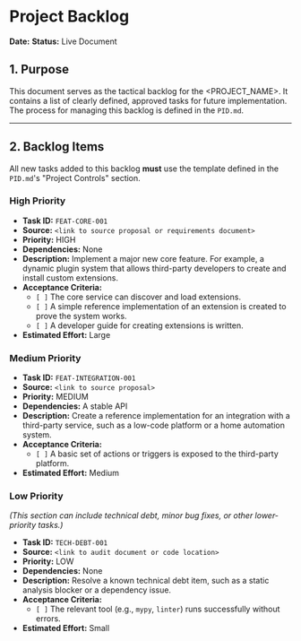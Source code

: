 # Project Backlog

**Date:** <DATE>
**Status:** Live Document

## 1. Purpose

This document serves as the tactical backlog for the <PROJECT_NAME>. It contains a list of clearly defined, approved tasks for future implementation. The process for managing this backlog is defined in the `PID.md`.

---

## 2. Backlog Items

All new tasks added to this backlog **must** use the template defined in the `PID.md`'s "Project Controls" section.

### High Priority

-   **Task ID:** `FEAT-CORE-001`
-   **Source:** `<link to source proposal or requirements document>`
-   **Priority:** HIGH
-   **Dependencies:** None
-   **Description:** Implement a major new core feature. For example, a dynamic plugin system that allows third-party developers to create and install custom extensions.
-   **Acceptance Criteria:**
    -   `[ ]` The core service can discover and load extensions.
    -   `[ ]` A simple reference implementation of an extension is created to prove the system works.
    -   `[ ]` A developer guide for creating extensions is written.
-   **Estimated Effort:** Large

### Medium Priority

-   **Task ID:** `FEAT-INTEGRATION-001`
-   **Source:** `<link to source proposal>`
-   **Priority:** MEDIUM
-   **Dependencies:** A stable API
-   **Description:** Create a reference implementation for an integration with a third-party service, such as a low-code platform or a home automation system.
-   **Acceptance Criteria:**
    -   `[ ]` A basic set of actions or triggers is exposed to the third-party platform.
-   **Estimated Effort:** Medium

### Low Priority

*(This section can include technical debt, minor bug fixes, or other lower-priority tasks.)*

-   **Task ID:** `TECH-DEBT-001`
-   **Source:** `<link to audit document or code location>`
-   **Priority:** LOW
-   **Dependencies:** None
-   **Description:** Resolve a known technical debt item, such as a static analysis blocker or a dependency issue.
-   **Acceptance Criteria:**
    -   `[ ]` The relevant tool (e.g., `mypy`, `linter`) runs successfully without errors.
-   **Estimated Effort:** Small
